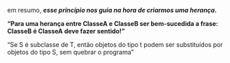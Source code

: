 em resumo, ***esse princípio nos guia na hora de criarmos uma herança.***

**“Para uma herança entre ClasseA e ClasseB ser bem-sucedida a frase: ClasseB é ClasseA deve fazer sentido!”**

“Se S é subclasse de T, então objetos do tipo t podem ser substituídos por objetos do tipo S, sem quebrar o programa”